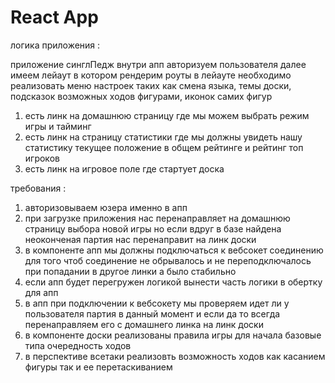 # React App

логика приложения :

приложение синглПедж внутри апп авторизуем пользователя
далее имеем лейаут в котором рендерим роуты
в лейауте необходимо реализовать меню настроек таких как смена языка, темы доски, подсказок возможных ходов фигурами, иконок самих фигур

1. есть линк на домашнюю страницу где мы можем выбрать режим игры и тайминг
2. есть линк на страницу статистики где мы должны увидеть нашу статистику текущее положение в общем рейтинге и рейтинг топ игроков
3. есть линк на игровое поле где стартует доска

требования :

1. авторизовываем юзера именно в апп
2. при загрузке приложения нас перенаправляет на домашнюю страницу выбора новой игры но если вдруг в базе найдена неоконченая партия нас перенаправит на линк доски
3. в компоненте апп мы должны подключаться к вебсокет соединению для того чтоб соединение не обрывалось и не переподключалось при попадании в другое линки а было стабильно
4. если апп будет перегружен логикой вынести часть логики в обертку для апп
5. в апп при подключении к вебсокету мы проверяем идет ли у пользователя партия в данный момент и если да то всегда перенаправляем его с домашнего линка на линк доски
6. в компоненте доски реализованы правила игры для начала базовые типа очередность ходов
7. в перспективе всетаки реализовть возможность ходов как касанием фигуры так и ее перетаскиванием
